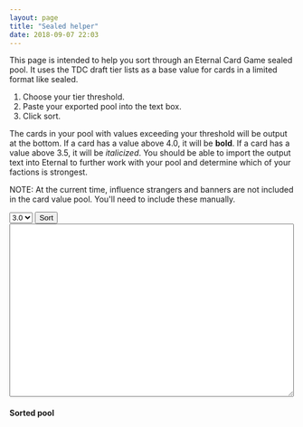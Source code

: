 ```yaml
---
layout: page
title: "Sealed helper"
date: 2018-09-07 22:03
---
```


This page is intended to help you sort through an Eternal Card Game
sealed pool. It uses the TDC draft tier lists as a base value for cards
in a limited format like sealed.

1. Choose your tier threshold.
2. Paste your exported pool into the text box.
3. Click sort.

The cards in your pool with values exceeding your threshold will be
output at the bottom. If a card has a value above 4.0, it will be
<strong>bold</strong>. If a card has a value above 3.5, it will be
<em>italicized</em>. You should be able to import the output text
into Eternal to further work with your pool and determine which of
your factions is strongest.

NOTE: At the current time, influence strangers and banners are not
included in the card value pool. You'll need to include these manually.

<select id="threshold">
  <option value="4.5">4.5</option>
  <option value="4.0">4.0</option>
  <option value="3.5">3.5</option>
  <option value="3.0" selected="true">3.0</option>
  <option value="2.5">2.5</option>
  <option value="2.0">2.0</option>
</select>
<input type="button" value="Sort" onclick="sort()"></input>

<textarea cols="60" rows="20" id="pool"></textarea>

<h4>Sorted pool</h4>

<div id="result">
</div>

<script type="text/javascript">
var cardsAndValues = []
$.getJSON("/eternal/cards-and-values.json", function(data) {
    $.each(data, function(index, value) {
        cardsAndValues.push(value)
    })
})

function sort() {
    $("#result").empty()
    pool = []
    lines = $('#pool').val().trim().split("\n");
    $.each(lines, function() {
        values = this.split("(");
        numberOfAndName = values[0]
        numberOfCards = parseInt(numberOfAndName.charAt(0))
        cardName = numberOfAndName.substring(2).trim()
        setAndNumber = values[1]
        result = scanf(setAndNumber, "Set%d #%d)")
        card = {
            numberOfCards: numberOfCards,
            name: cardName,
            set: result[0],
            cardNumber: result[1]
        }
        for (i = 0; i < numberOfCards; i++) {
            pool.push(card)
        }
    })

    valuedPool = []
    $.each(pool, function(index, value) {
        card = findCard(value)
        if (!$.isEmptyObject(card)) {
            valuedPool.push(card)
        }
    })

    valuedPool.sort(SortByValue).reverse()

    threshold = $("#threshold").val()
    $.each(valuedPool, function(index, value) {
        if (value.LimitedValue >= threshold) {
            output = "1 " + value.Name + " (Set" + value.SetNumber + " #" + value.EternalID + ")"
            if (value.LimitedValue >= 4.0) {
                output = "<strong>" + output + "</strong>"
            } else if (value.LimitedValue >= 3.0) {
                output = "<em>" + output + "</em>"
            }
            $("#result").append(output + " <br/>")
        }
    })
}

function SortByValue(a, b) {
    return a.LimitedValue < b.LimitedValue ? -1 : a.LimitedValue > b.LimitedValue ? 1 : 0
}

function findCard(card) {
    result = {}
    $.each(cardsAndValues, function(index, value) {
        if (card.set == value.SetNumber &&
            card.cardNumber == value.EternalID) {
            result = value
        }
    })
    return result
}

function scanf(text,pattern){
    if (text == pattern) return true;
    var result = [];    // array for pattern result
    var i = 0;            // text index
    var j = 0;            // pattern index
    while (i < text.length && j < pattern.length){
        var p = substr(pattern,j,j+2); 
        var c = text[i];                
        var c2 = pattern[j];           
        if (p == "%d"){            
        // pattern says next is a number:
            var z = parseInt(substr(text,i,text.length));
            if (z == NaN) return false;
            result[result.length] = z;
            i += z.toString().length;
            j += 2;
        }
        else if (p == "%c"){    
        // pattern says next is a single character:
            result[result.length] = c;
            i++;
            j += 2;
        }
        else if (p == "%s"){    
        // pattern says next is a string:
            var end = "";
            if (j+2 < pattern.length) end = pattern[j+2];
            if (end.length == 0){
                result[result.length] = substr(text,i,text.length);
                i = text.length;
                j = pattern.length;
            }
            else if (end == '%'){    
            // This is an ERROR I need to fix!!!
                alert("[*] %s followed by pattern (eg. %d) causes an error!");
                return false;
            }
            else {
                var str = "";
                for (;i<text.length && text[i]!=end;i++){
                    str += text[i];
                }
                result[result.length] = str;
                j += 2;                            
            }
        }
        else if (c == c2){        
        // pattern says next char's should be equal:
            i++;
            j++;
        }
        else {                    
        // else the text doesn't fit to the pattern:
            return false;
        }
    }
    if (i == text.length && j == pattern.length){
        // if we scanned EVERYTHING:
        return result;            
    }
    else {
        // if not -> FALSE:
        return false;            
    }
}

function substr(str,i,j){
    var s = "";
    if (i < 0 || j < 0 || i > j) return false;
    for (var k=i;k<str.length && k<j;k++){
        s += str[k];
    }
    return s;
}
</script>
